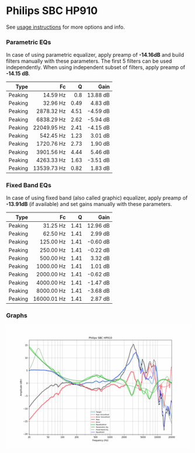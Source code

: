# Philips SBC HP910
See [usage instructions](https://github.com/jaakkopasanen/AutoEq#usage) for more options and info.

### Parametric EQs
In case of using parametric equalizer, apply preamp of **-14.16dB** and build filters manually
with these parameters. The first 5 filters can be used independently.
When using independent subset of filters, apply preamp of **-14.15 dB**.

| Type    | Fc          |    Q | Gain     |
|--------:|------------:|-----:|---------:|
| Peaking | 14.59 Hz    | 0.8  | 13.88 dB |
| Peaking | 32.96 Hz    | 0.49 | 4.83 dB  |
| Peaking | 2878.32 Hz  | 4.51 | -4.59 dB |
| Peaking | 6838.29 Hz  | 2.62 | -5.94 dB |
| Peaking | 22049.95 Hz | 2.41 | -4.15 dB |
| Peaking | 542.45 Hz   | 1.23 | 3.01 dB  |
| Peaking | 1720.76 Hz  | 2.73 | 1.90 dB  |
| Peaking | 3901.56 Hz  | 4.44 | 5.46 dB  |
| Peaking | 4263.33 Hz  | 1.63 | -3.51 dB |
| Peaking | 13539.73 Hz | 0.82 | 1.83 dB  |

### Fixed Band EQs
In case of using fixed band (also called graphic) equalizer, apply preamp of **-13.91dB**
(if available) and set gains manually with these parameters.

| Type    | Fc          |    Q | Gain     |
|--------:|------------:|-----:|---------:|
| Peaking | 31.25 Hz    | 1.41 | 12.96 dB |
| Peaking | 62.50 Hz    | 1.41 | 2.99 dB  |
| Peaking | 125.00 Hz   | 1.41 | -0.60 dB |
| Peaking | 250.00 Hz   | 1.41 | -0.22 dB |
| Peaking | 500.00 Hz   | 1.41 | 3.32 dB  |
| Peaking | 1000.00 Hz  | 1.41 | 1.01 dB  |
| Peaking | 2000.00 Hz  | 1.41 | -0.62 dB |
| Peaking | 4000.00 Hz  | 1.41 | -1.47 dB |
| Peaking | 8000.00 Hz  | 1.41 | -3.68 dB |
| Peaking | 16000.01 Hz | 1.41 | 2.87 dB  |

### Graphs
![](./Philips%20SBC%20HP910.png)
